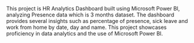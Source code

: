 This project is HR Analytics Dashboard built using Microsoft Power BI, analyzing Presence data which is 3 months dataset. The dashboard provides several insights such as percentage of presence, sick leave and work from home by date, day and name. This project showcases proficiency in data analytics and the use of Microsoft Power BI.
